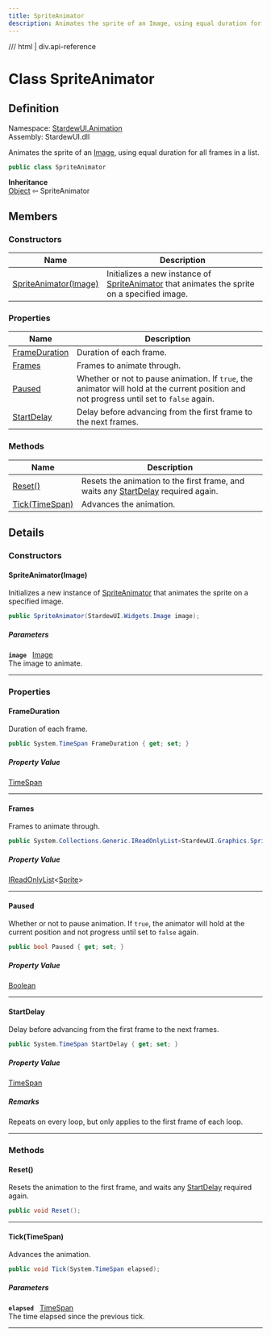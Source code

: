 ```yaml
---
title: SpriteAnimator
description: Animates the sprite of an Image, using equal duration for all frames in a list.
---
```


<link rel="stylesheet" href="/StardewUI/stylesheets/reference.css" />

/// html | div.api-reference

# Class SpriteAnimator

## Definition

<div class="api-definition" markdown>

Namespace: [StardewUI.Animation](index.md)  
Assembly: StardewUI.dll  

</div>

Animates the sprite of an [Image](../widgets/image.md), using equal duration for all frames in a list.

```cs
public class SpriteAnimator
```

**Inheritance**  
[Object](https://learn.microsoft.com/en-us/dotnet/api/system.object) ⇦ SpriteAnimator

## Members

### Constructors

 | Name | Description |
| --- | --- |
| [SpriteAnimator(Image)](#spriteanimatorimage) | Initializes a new instance of [SpriteAnimator](spriteanimator.md) that animates the sprite on a specified image. | 

### Properties

 | Name | Description |
| --- | --- |
| [FrameDuration](#frameduration) | Duration of each frame. | 
| [Frames](#frames) | Frames to animate through. | 
| [Paused](#paused) | Whether or not to pause animation. If `true`, the animator will hold at the current position and not progress until set to `false` again. | 
| [StartDelay](#startdelay) | Delay before advancing from the first frame to the next frames. | 

### Methods

 | Name | Description |
| --- | --- |
| [Reset()](#reset) | Resets the animation to the first frame, and waits any [StartDelay](spriteanimator.md#startdelay) required again. | 
| [Tick(TimeSpan)](#ticktimespan) | Advances the animation. | 

## Details

### Constructors

#### SpriteAnimator(Image)

Initializes a new instance of [SpriteAnimator](spriteanimator.md) that animates the sprite on a specified image.

```cs
public SpriteAnimator(StardewUI.Widgets.Image image);
```

##### Parameters

**`image`** &nbsp; [Image](../widgets/image.md)  
The image to animate.

-----

### Properties

#### FrameDuration

Duration of each frame.

```cs
public System.TimeSpan FrameDuration { get; set; }
```

##### Property Value

[TimeSpan](https://learn.microsoft.com/en-us/dotnet/api/system.timespan)

-----

#### Frames

Frames to animate through.

```cs
public System.Collections.Generic.IReadOnlyList<StardewUI.Graphics.Sprite> Frames { get; set; }
```

##### Property Value

[IReadOnlyList](https://learn.microsoft.com/en-us/dotnet/api/system.collections.generic.ireadonlylist-1)<[Sprite](../graphics/sprite.md)>

-----

#### Paused

Whether or not to pause animation. If `true`, the animator will hold at the current position and not progress until set to `false` again.

```cs
public bool Paused { get; set; }
```

##### Property Value

[Boolean](https://learn.microsoft.com/en-us/dotnet/api/system.boolean)

-----

#### StartDelay

Delay before advancing from the first frame to the next frames.

```cs
public System.TimeSpan StartDelay { get; set; }
```

##### Property Value

[TimeSpan](https://learn.microsoft.com/en-us/dotnet/api/system.timespan)

##### Remarks

Repeats on every loop, but only applies to the first frame of each loop.

-----

### Methods

#### Reset()

Resets the animation to the first frame, and waits any [StartDelay](spriteanimator.md#startdelay) required again.

```cs
public void Reset();
```

-----

#### Tick(TimeSpan)

Advances the animation.

```cs
public void Tick(System.TimeSpan elapsed);
```

##### Parameters

**`elapsed`** &nbsp; [TimeSpan](https://learn.microsoft.com/en-us/dotnet/api/system.timespan)  
The time elapsed since the previous tick.

-----

